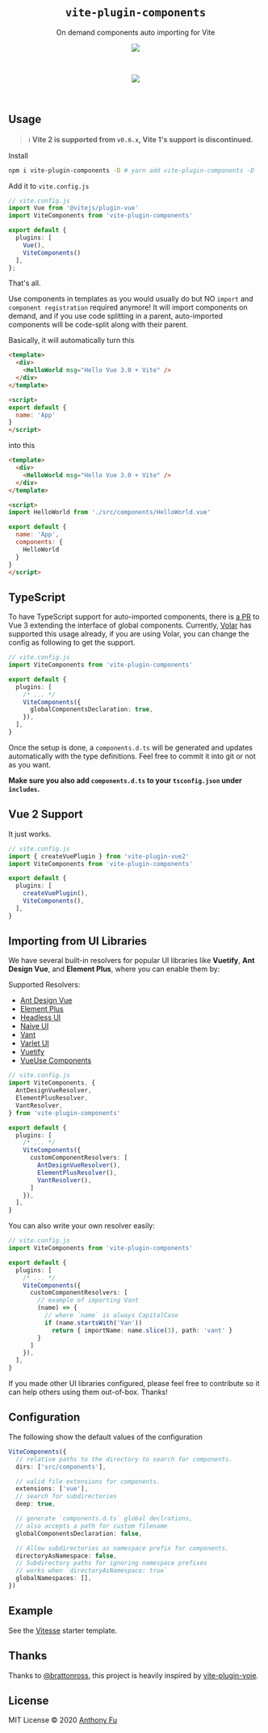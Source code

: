 <h2 align='center'><samp>vite-plugin-components</samp></h2>

<p align='center'>On demand components auto importing for Vite</p>

<p align='center'>
<a href='https://www.npmjs.com/package/vite-plugin-components'>
<img src='https://img.shields.io/npm/v/vite-plugin-components?color=222&style=flat-square'>
</a>
</p>

<br>

<p align="center">
  <a href="https://cdn.jsdelivr.net/gh/antfu/static/sponsors.svg">
    <img src='https://cdn.jsdelivr.net/gh/antfu/static/sponsors.svg'/>
  </a>
</p>

<br>

## Usage

> ℹ️ **Vite 2 is supported from `v0.6.x`, Vite 1's support is discontinued.**

Install

```bash
npm i vite-plugin-components -D # yarn add vite-plugin-components -D
```

Add it to `vite.config.js`

```ts
// vite.config.js
import Vue from '@vitejs/plugin-vue'
import ViteComponents from 'vite-plugin-components'

export default {
  plugins: [
    Vue(),
    ViteComponents()
  ],
};
```

That's all.

Use components in templates as you would usually do but NO `import` and `component registration` required anymore! It will import components on demand, and if you use code splitting in a parent, auto-imported components will be code-split along with their parent.

Basically, it will automatically turn this

```html
<template>
  <div>
    <HelloWorld msg="Hello Vue 3.0 + Vite" />
  </div>
</template>

<script>
export default {
  name: 'App'
}
</script>
```

into this

```html
<template>
  <div>
    <HelloWorld msg="Hello Vue 3.0 + Vite" />
  </div>
</template>

<script>
import HelloWorld from './src/components/HelloWorld.vue'

export default {
  name: 'App',
  components: {
    HelloWorld
  }
}
</script>
```

## TypeScript

To have TypeScript support for auto-imported components, there is [a PR](https://github.com/vuejs/vue-next/pull/3399) to Vue 3 extending the interface of global components. Currently, [Volar](https://github.com/johnsoncodehk/volar) has supported this usage already, if you are using Volar, you can change the config as following to get the support.

```ts
// vite.config.js
import ViteComponents from 'vite-plugin-components'

export default {
  plugins: [
    /* ... */
    ViteComponents({
      globalComponentsDeclaration: true,
    }),
  ],
}
```

Once the setup is done, a `components.d.ts` will be generated and updates automatically with the type definitions. Feel free to commit it into git or not as you want.

**Make sure you also add `components.d.ts` to your `tsconfig.json` under `includes`.**

## Vue 2 Support

It just works.

```ts
// vite.config.js
import { createVuePlugin } from 'vite-plugin-vue2'
import ViteComponents from 'vite-plugin-components'

export default {
  plugins: [
    createVuePlugin(),
    ViteComponents(),
  ],
}
```

## Importing from UI Libraries

We have several built-in resolvers for popular UI libraries like **Vuetify**, **Ant Design Vue**, and **Element Plus**, where you can enable them by:

Supported Resolvers:

- [Ant Design Vue](https://github.com/antfu/vite-plugin-components/blob/master/src/resolvers/antdv.ts)
- [Element Plus](https://github.com/antfu/vite-plugin-components/blob/master/src/resolvers/element-plus.ts)
- [Headless UI](https://github.com/antfu/vite-plugin-components/blob/master/src/resolvers/headless-ui.ts)
- [Naive UI](https://github.com/antfu/vite-plugin-components/blob/master/src/resolvers/naive-ui.ts)
- [Vant](https://github.com/antfu/vite-plugin-components/blob/master/src/resolvers/vant.ts)
- [Varlet UI](https://github.com/antfu/vite-plugin-components/blob/master/src/resolvers/varlet-ui.ts)
- [Vuetify](https://github.com/antfu/vite-plugin-components/blob/master/src/resolvers/vuetify.ts)
- [VueUse Components](https://github.com/antfu/vite-plugin-components/blob/master/src/resolvers/vueuse.ts)

```ts
// vite.config.js
import ViteComponents, {
  AntDesignVueResolver,
  ElementPlusResolver,
  VantResolver,
} from 'vite-plugin-components'

export default {
  plugins: [
    /* ... */
    ViteComponents({
      customComponentResolvers: [
        AntDesignVueResolver(),
        ElementPlusResolver(),
        VantResolver(),
      ]
    }),
  ],
}
```

You can also write your own resolver easily:

```ts
// vite.config.js
import ViteComponents from 'vite-plugin-components'

export default {
  plugins: [
    /* ... */
    ViteComponents({
      customComponentResolvers: [
        // example of importing Vant
        (name) => {
          // where `name` is always CapitalCase
          if (name.startsWith('Van'))
            return { importName: name.slice(3), path: 'vant' }
        }
      ]
    }),
  ],
}
```

If you made other UI libraries configured, please feel free to contribute so it can help others using them out-of-box. Thanks!

## Configuration

The following show the default values of the configuration

```ts
ViteComponents({
  // relative paths to the directory to search for components.
  dirs: ['src/components'],

  // valid file extensions for components.
  extensions: ['vue'],
  // search for subdirectories
  deep: true,

  // generate `components.d.ts` global declrations, 
  // also accepts a path for custom filename
  globalComponentsDeclaration: false,

  // Allow subdirectories as namespace prefix for components.
  directoryAsNamespace: false,
  // Subdirectory paths for ignoring namespace prefixes
  // works when `directoryAsNamespace: true`
  globalNamespaces: [],
})
```

## Example

See the [Vitesse](https://github.com/antfu/vitesse) starter template.

## Thanks

Thanks to [@brattonross](https://github.com/brattonross), this project is heavily inspired by [vite-plugin-voie](https://github.com/vamplate/vite-plugin-voie).

## License

MIT License © 2020 [Anthony Fu](https://github.com/antfu)
